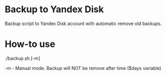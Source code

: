 # Backup to Yandex Disk
Backup script to Yandex Disk account with automatic remove old backups.

# How-to use
./backup.sh [-m]

-m - Manual mode. Backup will NOT be remove after time ($days variable)

